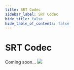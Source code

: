 ```yaml
---
title: SRT Codec
sidebar_label: SRT Codec
hide_title: false
hide_table_of_contents: false
---
```


# SRT Codec

Coming soon...
![](https://ossrs.net/gif/v1/sls.gif?site=ossrs.io&path=/lts/doc-en-4/doc/srt-codec)


